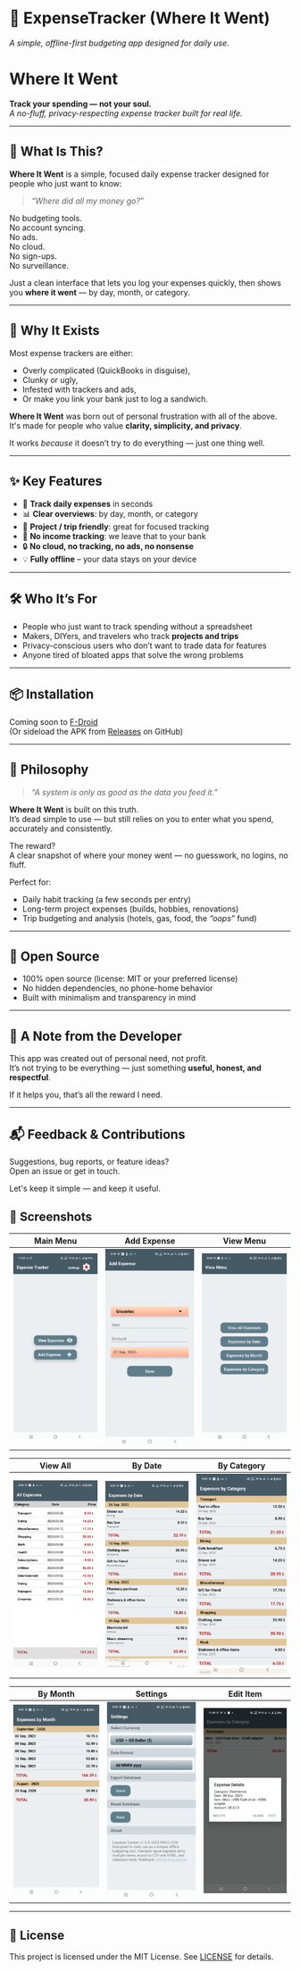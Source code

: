 # 📱 ExpenseTracker (Where It Went)
*A simple, offline-first budgeting app designed for daily use.*


# Where It Went

**Track your spending — not your soul.**  
*A no-fluff, privacy-respecting expense tracker built for real life.*

---

<h2 style="font-size:1.6em; font-weight:700;">🧭 What Is This?</h2>

**Where It Went** is a simple, focused daily expense tracker designed for people who just want to know:  
> _“Where did all my money go?”_

No budgeting tools.  
No account syncing.  
No ads.  
No cloud.  
No sign-ups.  
No surveillance.

Just a clean interface that lets you log your expenses quickly, then shows you **where it went** — by day, month, or category.

---

<h2 style="font-size:1.6em; font-weight:700;">🌱 Why It Exists</h2>

Most expense trackers are either:

- Overly complicated (QuickBooks in disguise),
- Clunky or ugly,
- Infested with trackers and ads,
- Or make you link your bank just to log a sandwich.

**Where It Went** was born out of personal frustration with all of the above.  
It's made for people who value **clarity, simplicity, and privacy**.

It works *because* it doesn’t try to do everything — just one thing well.

---

<h2 style="font-size:1.6em; font-weight:700;">✨ Key Features</h2>

- 📆 **Track daily expenses** in seconds  
- 📊 **Clear overviews**: by day, month, or category  
- 🧠 **Project / trip friendly**: great for focused tracking  
- 🚫 **No income tracking**: we leave that to your bank  
- 🔒 **No cloud, no tracking, no ads, no nonsense**  
- 💡 **Fully offline** – your data stays on your device

---

<h2 style="font-size:1.6em; font-weight:700;">🛠️ Who It’s For</h2>

- People who just want to track spending without a spreadsheet  
- Makers, DIYers, and travelers who track **projects and trips**  
- Privacy-conscious users who don’t want to trade data for features  
- Anyone tired of bloated apps that solve the wrong problems

---

<h2 style="font-size:1.6em; font-weight:700;">📦 Installation</h2>

Coming soon to [F-Droid](https://f-droid.org)  
(Or sideload the APK from [Releases](https://github.com/your-repo/releases) on GitHub)

---

<h2 style="font-size:1.6em; font-weight:700;">📌 Philosophy</h2>

> _“A system is only as good as the data you feed it.”_

**Where It Went** is built on this truth.  
It’s dead simple to use — but still relies on you to enter what you spend, accurately and consistently.

The reward?  
A clear snapshot of where your money went — no guesswork, no logins, no fluff.

Perfect for:
- Daily habit tracking (a few seconds per entry)
- Long-term project expenses (builds, hobbies, renovations)
- Trip budgeting and analysis (hotels, gas, food, the *“oops”* fund)

---

<h2 style="font-size:1.6em; font-weight:700;">🧱 Open Source</h2>

- 100% open source (license: MIT or your preferred license)  
- No hidden dependencies, no phone-home behavior  
- Built with minimalism and transparency in mind

---

<h2 style="font-size:1.6em; font-weight:700;">🙌 A Note from the Developer</h2>

This app was created out of personal need, not profit.  
It’s not trying to be everything — just something **useful, honest, and respectful**.

If it helps you, that’s all the reward I need.

---

<h2 style="font-size:1.6em; font-weight:700;">📬 Feedback & Contributions</h2>

Suggestions, bug reports, or feature ideas?  
Open an issue or get in touch.

Let's keep it simple — and keep it useful.




## 📱 Screenshots

| Main Menu | Add Expense | View Menu |
|-----------|-------------|-----------|
| <img src="docs/main.jpg" width="220"/> | <img src="docs/add.jpg" width="220"/> | <img src="docs/view-menu.jpg" width="220"/> |

| View All | By Date | By Category |
|----------|---------|-------------|
| <img src="docs/all-exp.jpg" width="220"/> | <img src="docs/by-date.jpg" width="220"/> | <img src="docs/by-categ.jpg" width="220"/> |

| By Month | Settings | Edit Item |
|----------|----------|-----------|
| <img src="docs/by-month.jpg" width="220"/> | <img src="docs/settings.jpg" width="220"/> | <img src="docs/edit-item.jpg" width="220"/> |

---



## 📄 License
This project is licensed under the MIT License. See [LICENSE](LICENSE) for details.










